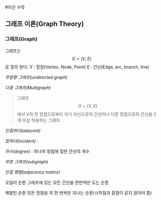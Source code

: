 
#이산 수학

## 그래프 이론(Graph Theory)

### 그래프(Graph)
그래프는 $$ G = (V, E)$$로 정의 한다. 
V : 정점(Vertex, Node, Point)
E : 간선(Edge, arc, branch, line)

*무방향 그래프(undirected graph)*

*다중 그래프(Multigraph)*
> 그래프 $$G=(V,E)$$에서 V의 한 정점으로부터 자기 자신으로의 간선이나 다른 정점으로의 간선을 2개 이상 허용하는 그래프.


*인접하다(adacent)*

*접하다(incident)*
: 

*차수(degree)*
: 하나의 정점에 접한 간선의 개수

*부분 그래프(subgraph)*

*인접 행렬(adjacency matrix)*


오일러 순환
그래프에 있는 모든 간선을 한번씩만 도는 순환

헤밀턴 순환
모든 정점을 꼭 한 번씩만 지나는 순환(시작점과 종점이 같지 않아야 함)
